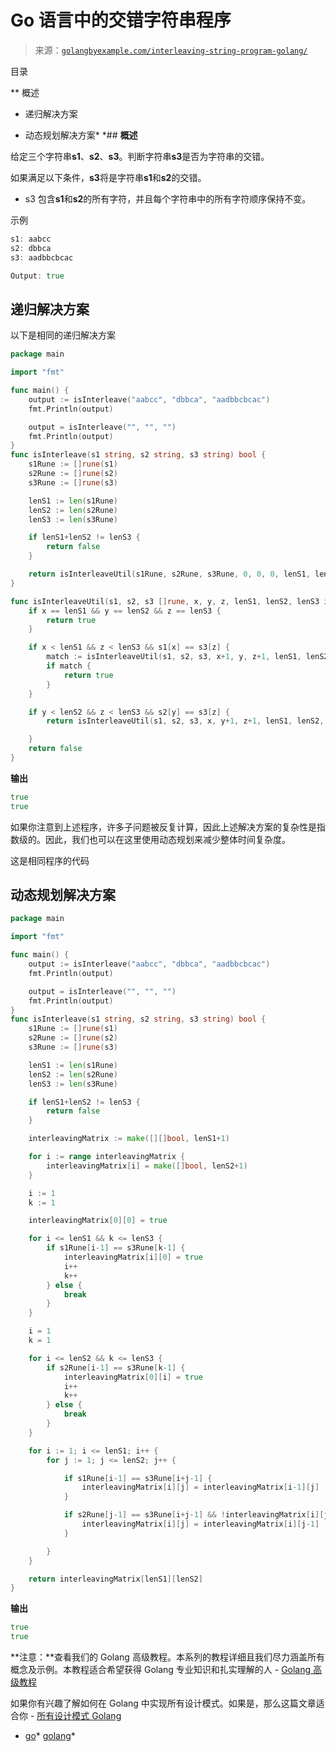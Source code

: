 <!--yml

分类：未分类

日期：2024-10-13 06:44:48

-->

# Go 语言中的交错字符串程序

> 来源：[`golangbyexample.com/interleaving-string-program-golang/`](https://golangbyexample.com/interleaving-string-program-golang/)

目录

**   概述

+   递归解决方案

+   动态规划解决方案*  *## **概述**

给定三个字符串**s1**、**s2**、**s3**。判断字符串**s3**是否为字符串的交错。

如果满足以下条件，**s3**将是字符串**s1**和**s2**的交错。

+   s3 包含**s1**和**s2**的所有字符，并且每个字符串中的所有字符顺序保持不变。

示例

```go
s1: aabcc
s2: dbbca
s3: aadbbcbcac

Output: true
```

## **递归解决方案**

以下是相同的递归解决方案

```go
package main

import "fmt"

func main() {
	output := isInterleave("aabcc", "dbbca", "aadbbcbcac")
	fmt.Println(output)

	output = isInterleave("", "", "")
	fmt.Println(output)
}
func isInterleave(s1 string, s2 string, s3 string) bool {
	s1Rune := []rune(s1)
	s2Rune := []rune(s2)
	s3Rune := []rune(s3)

	lenS1 := len(s1Rune)
	lenS2 := len(s2Rune)
	lenS3 := len(s3Rune)

	if lenS1+lenS2 != lenS3 {
		return false
	}

	return isInterleaveUtil(s1Rune, s2Rune, s3Rune, 0, 0, 0, lenS1, lenS2, lenS3)
}

func isInterleaveUtil(s1, s2, s3 []rune, x, y, z, lenS1, lenS2, lenS3 int) bool {
	if x == lenS1 && y == lenS2 && z == lenS3 {
		return true
	}

	if x < lenS1 && z < lenS3 && s1[x] == s3[z] {
		match := isInterleaveUtil(s1, s2, s3, x+1, y, z+1, lenS1, lenS2, lenS3)
		if match {
			return true
		}
	}

	if y < lenS2 && z < lenS3 && s2[y] == s3[z] {
		return isInterleaveUtil(s1, s2, s3, x, y+1, z+1, lenS1, lenS2, lenS3)

	}
	return false
}
```

**输出**

```go
true
true
```

如果你注意到上述程序，许多子问题被反复计算，因此上述解决方案的复杂性是指数级的。因此，我们也可以在这里使用动态规划来减少整体时间复杂度。

这是相同程序的代码

## **动态规划解决方案**

```go
package main

import "fmt"

func main() {
	output := isInterleave("aabcc", "dbbca", "aadbbcbcac")
	fmt.Println(output)

	output = isInterleave("", "", "")
	fmt.Println(output)
}
func isInterleave(s1 string, s2 string, s3 string) bool {
	s1Rune := []rune(s1)
	s2Rune := []rune(s2)
	s3Rune := []rune(s3)

	lenS1 := len(s1Rune)
	lenS2 := len(s2Rune)
	lenS3 := len(s3Rune)

	if lenS1+lenS2 != lenS3 {
		return false
	}

	interleavingMatrix := make([][]bool, lenS1+1)

	for i := range interleavingMatrix {
		interleavingMatrix[i] = make([]bool, lenS2+1)
	}

	i := 1
	k := 1

	interleavingMatrix[0][0] = true

	for i <= lenS1 && k <= lenS3 {
		if s1Rune[i-1] == s3Rune[k-1] {
			interleavingMatrix[i][0] = true
			i++
			k++
		} else {
			break
		}
	}

	i = 1
	k = 1

	for i <= lenS2 && k <= lenS3 {
		if s2Rune[i-1] == s3Rune[k-1] {
			interleavingMatrix[0][i] = true
			i++
			k++
		} else {
			break
		}
	}

	for i := 1; i <= lenS1; i++ {
		for j := 1; j <= lenS2; j++ {

			if s1Rune[i-1] == s3Rune[i+j-1] {
				interleavingMatrix[i][j] = interleavingMatrix[i-1][j]
			}

			if s2Rune[j-1] == s3Rune[i+j-1] && !interleavingMatrix[i][j] {
				interleavingMatrix[i][j] = interleavingMatrix[i][j-1]
			}

		}
	}

	return interleavingMatrix[lenS1][lenS2]
}
```

**输出**

```go
true
true
```

**注意：**查看我们的 Golang 高级教程。本系列的教程详细且我们尽力涵盖所有概念及示例。本教程适合希望获得 Golang 专业知识和扎实理解的人 - [Golang 高级教程](https://golangbyexample.com/golang-comprehensive-tutorial/)

如果你有兴趣了解如何在 Golang 中实现所有设计模式。如果是，那么这篇文章适合你 - [所有设计模式 Golang](https://golangbyexample.com/all-design-patterns-golang/)

+   [go](https://golangbyexample.com/tag/go/)*   [golang](https://golangbyexample.com/tag/golang/)*
